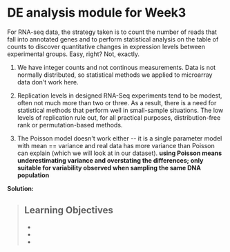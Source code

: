 # DE analysis module for Week3


For RNA-seq data, the strategy taken is to count the number of reads that fall into annotated genes and to perform statistical analysis on the table of counts to discover quantitative changes in expression levels between experimental groups. Easy, right? Not, exactly.

1. We have integer counts and not continous measurements. Data is not normally distributed, so statistical methods we applied to microarray data don't work here. 

2. Replication levels in designed RNA-Seq experiments tend to be modest, often not much more than two or three. As a result, there is a need for statistical methods that perform well in small-sample situations. The low levels of replication rule out, for all practical purposes, distribution-free rank or permutation-based methods.  

3. The Poisson model doesn't work either -- it is a single parameter model with mean == variance and real data has more variance than Poisson can explain (which we will look at in our dataset). **using Poisson means underestimating variance and overstating the differences; only suitable for variability observed when sampling the same DNA population**

**Solution:** 


> ## Learning Objectives 
>
> * 
> * 
> * 

